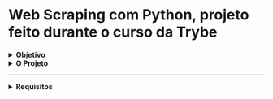 # Web Scraping com Python, projeto feito durante o curso da Trybe

<details>
  <summary><strong>Objetivo</strong></summary><br />

  O projeto tem como principal objetivo fazer consultas em notícias sobre tecnologia.

  As notícias são obtidas através da raspagem do [_blog da Trybe_](https://blog.betrybe.com).

</details>


<details>
  <summary><strong> O Projeto</strong></summary>
  As notícias raspadas estão no _Blog da Trybe_: https://blog.betrybe.com.
  Essas notícias são salvas no banco de dados utilizando as funções python no módulo `database.py`

  <strong>MongoDB</strong>

  Foi utilizado um banco de dados chamado `tech_news`.
  As notícias são armazenadas em uma coleção chamada `news`.

  Rodar MongoDB via Docker:
  <code>docker-compose up -d mongodb</code> no terminal. 
  Configurações do mongo com o docker no arquivo `docker-compose.yml`

  O mongoDB utilizará por padrão a porta 27017.

</details>

---
<details>
  <summary><strong> Requisitos</strong></summary>

  ## 1 - Função `fetch`
  local: `tech_news/scraper.py`

  Esta função é responsável por fazer a requisição HTTP ao site e obter o conteúdo HTML.

  - Utiliza um Rate Limit pois pode ser utilizada várias vezes em sucessão
  - Deve receber uma URL
  - Faz uma requisição HTTP `get` para a URL utilizando a função `requests.get`
  - Retorna o conteúdo HTML da resposta.
  - Caso a requisição seja bem sucedida com `Status Code 200: OK`, retorna seu conteúdo de texto;
  - Caso a resposta tenha o código de status diferente de `200`, retorna `None`;
  - Caso a requisição não receba resposta em até 3 segundos, ela é abandonada.

  📌 é definido o _header_ `user-agent` para que a raspagem do blog funcione corretamente. Para isso, o valor `"Fake user-agent"` recebe:

  ```python
  { "user-agent": "Fake user-agent" }
  ```

  ## 2 - Função `scrape_novidades`
  local: `tech_news/scraper.py`

  Esta função faz o scrape da página Novidades (https://blog.betrybe.com) para obter as URLs das páginas de notícias.

  - Recebe uma string com o conteúdo HTML da página inicial do blog
  - Faz o scrape do conteúdo recebido para obter uma lista contendo as URLs das notícias listadas.
  - A função retorna esta lista.
  - Caso não encontre nenhuma URL de notícia, a função retorna uma lista vazia.

  ## 3 - Função `scrape_next_page_link`
  local: `tech_news/scraper.py`

  Precisa do link da próxima página. Esta função é responsável por fazer o scrape deste link.

  - Recebe como parâmetro uma `string` contendo o conteúdo HTML retirado pela função fetch
  - Faz o scrape deste HTML para obter a URL da próxima página.
  - Retorna a URL obtida.
  - Caso não encontre o link da próxima página, função retorna `None`

  ## 4 - Função `scrape_noticia`
  local: `tech_news/scraper.py`

  - Recebe como parâmetro o conteúdo HTML da página de uma notícia
  - Busca as informações das notícias e preenche um dicionário:
    - `url` - link para acesso da notícia.
    - `title` - título da notícia.
    - `timestamp` - data da notícia, no formato `dd/mm/AAAA`.
    - `writer` - nome da pessoa autora da notícia.
    - `comments_count` - número de comentários que a notícia recebeu.
      - Se a informação não for encontrada, salve este atributo como `0` (zero)
    - `summary` - o primeiro parágrafo da notícia.
    - `tags` - lista contendo tags da notícia.
    - `category` - categoria da notícia.

  ## 5 - Função `get_tech_news`
  local: `tech_news/scraper.py`

  Aplicação de todas as funções anterioes.

  - Receber como parâmetro um número inteiro `n` e buscar as últimas `n` notícias.
  - Funções `fetch`, `scrape_novidades`, `scrape_next_page_link` e `scrape_noticia` são utilizadas para buscar as notícias e processar o conteúdo.
  - As notícias buscadas são inseridas no MongoDB; utiliza as funções do diretório `tech_news/database.py`
  - Insere as notícias no banco, e retorna as mesmas.


  ## 6 - Função `search_by_title`
  local: `tech_news/analyzer/search_engine.py`

  Faz buscas por título.

  - Recebe uma string com um título de notícia
  - Busca as notícias do banco de dados por título
  - Retorna uma lista de tuplas com as notícias encontradas na busca. 
  Exemplo: 
  ```python
  [
    ("Título1_aqui", "url1_aqui"),
    ("Título2_aqui", "url2_aqui"),
  ]
  ```
  - A busca é _case insensitive_
  - Caso nenhuma notícia seja encontrada, retorna uma lista vazia.

  📌 Para acesso ao banco de dados utiliza `db` definido no módulo `tech_news/database.py`.

  ## 7 - Função `search_by_date`
  local: `tech_news/analyzer/search_engine.py`

  Busca as notícias do banco de dados por data.

  - Recebe como parâmetro uma data no formato ISO `AAAA-mm-dd`
  - Tem retorno no mesmo formato do requisito anterior.
  - Caso a data seja inválida, uma exceção `ValueError` é lançada com a mensagem `Data inválida`.
  - Caso nenhuma notícia seja encontrada, retorna uma lista vazia.

  ## 8 - Função `search_by_tag`,
  local: `tech_news/analyzer/search_engine.py`

  Busca as notícias por tag.

  - Recebe como parâmetro o nome da tag completo..
  - A função deve ter retorno no mesmo formato do requisito anterior.
  - Caso nenhuma notícia seja encontrada, retorna uma lista vazia.
  - A busca é_case insensitive_

  ## 9 - Função `search_by_category`
  local: `tech_news/analyzer/search_engine.py`

  Busca as notícias por categoria.

  - Recebe como parâmetro o nome da categoria completo.
  - Tem como retorno o mesmo formato do requisito anterior.
  - Caso nenhuma notícia seja encontrada, retorna uma lista vazia.
  - A busca é _case insensitive_
</details>
